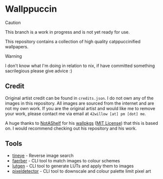 # Wallppuccin

> [!CAUTION]
> This branch is a work in progress and is not yet ready for use.

This repository contains a collection of high quality catppuccinified wallpapers.

> [!WARNING]
> I don't know what I'm doing in relation to nix, if have committed something sacrilegious please give advice :)

## Credit

Original artist credit can be found in `credits.json`. I do not own any of the images in this repository. All images are sourced from the internet and are not my own work. If you are the original artist and would like me to remove your work, please contact me via email at `42willow [at] pm [dot] me`.

A huge thanks to [NotAShelf](https://github.com/NotAShelf) for his [wallpkgs](https://github.com/NotAShelf/wallpkgs) ([MIT License](https://github.com/NotAShelf/wallpkgs/blob/81459dfc37c4420b7908a90a333d2643f24bec33/nix/builder.nix#L43)) that this is based on. I would recommend checking out his repository and his work.

## Tools

- [tineye](https://www.tineye.com/) - Reverse image search
- [faerber](https://github.com/nekowinston/faerber) - CLI tool to match images to colour schemes
- [lutgen](https://github.com/ozwaldorf/lutgen-rs) - CLI tool to generate LUTs and apply them to images
- [pixeldetector](https://github.com/Astropulse/pixeldetector) - CLI tool to downscale and colour palette limit pixel art
